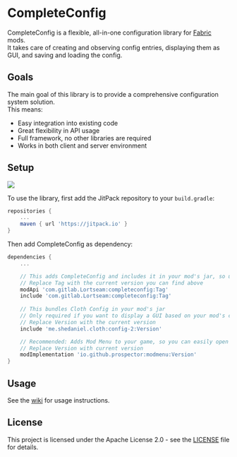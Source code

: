 # CompleteConfig
CompleteConfig is a flexible, all-in-one configuration library for [Fabric](https://fabricmc.net/) mods.  
It takes care of creating and observing config entries, displaying them as GUI, and saving and loading the config.

## Goals
The main goal of this library is to provide a comprehensive configuration system solution.  
This means:
* Easy integration into existing code
* Great flexibility in API usage
* Full framework, no other libraries are required
* Works in both client and server environment

## Setup
[![](https://jitpack.io/v/com.gitlab.Lortseam/completeconfig.svg)](https://jitpack.io/#com.gitlab.Lortseam/completeconfig)

To use the library, first add the JitPack repository to your `build.gradle`:
```groovy
repositories {
    ...
    maven { url 'https://jitpack.io' }
}
```
Then add CompleteConfig as dependency:
```groovy
dependencies {
    ...

    // This adds CompleteConfig and includes it in your mod's jar, so users don't have to install it
    // Replace Tag with the current version you can find above
    modApi 'com.gitlab.Lortseam:completeconfig:Tag'
    include 'com.gitlab.Lortseam:completeconfig:Tag'
    
    // This bundles Cloth Config in your mod's jar
    // Only required if you want to display a GUI based on your mod's config and don't provide your own GUI generation
    // Replace Version with the current version
    include 'me.shedaniel.cloth:config-2:Version'

    // Recommended: Adds Mod Menu to your game, so you can easily open and check your config GUI (see the Mod Menu documentation for more information)
    // Replace Version with current version
    modImplementation 'io.github.prospector:modmenu:Version'
}
```

## Usage
See the [wiki](https://gitlab.com/Lortseam/completeconfig/-/wikis/home) for usage instructions.  

## License
This project is licensed under the Apache License 2.0 - see the [LICENSE](LICENSE) file for details.
